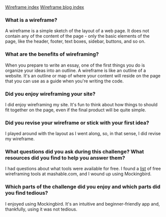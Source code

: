 [Wireframe index](https://github.com/sjones88/phase-0/blob/master/week-2/imgs/wireframe-index.png)
[Wireframe blog index](https://github.com/sjones88/phase-0/blob/master/week-2/imgs/wireframe-blog-index.png)

### What is a wireframe?
A wireframe is a simple sketch of the layout of a web page. It does not contain any of the content of the page - only the basic elements of the page, like the header, footer, text boxes, sidebar, buttons, and so on.

### What are the benefits of wireframing?
When you prepare to write an essay, one of the first things you do is organize your ideas into an outline. A wireframe is like an outline of a website. It's an outline or map of where your content will reside on the page that you can use as a guide when you're writing the code.

### Did you enjoy wireframing your site?
I did enjoy wireframing my site. It's fun to think about how things to should fit together on the page, even if the final product will be quite simple.

### Did you revise your wireframe or stick with your first idea?
I played around with the layout as I went along, so, in that sense, I did revise my wireframe.

### What questions did you ask during this challenge? What resources did you find to help you answer them?
I had questions about what tools were available for free. I found a [list](http://mashable.com/2010/07/15/wireframing-tools/#D0L8tTS4Pgqt) of free wireframing tools at mashable.com, and I wound up using Mockingbird.

### Which parts of the challenge did you enjoy and which parts did you find tedious?
I enjoyed using Mockingbird. It's an intuitive and beginner-friendly app and, thankfully, using it was not tedious.